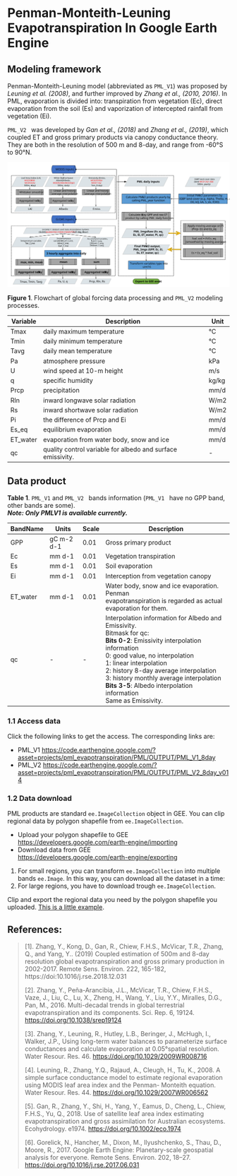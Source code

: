 # Penman-Monteith-Leuning Evapotranspiration In Google Earth Engine

## Modeling framework

Penman-Monteith-Leuning model (abbreviated as `PML_V1`) was proposed by  *Leuning*
*et al. (2008)*, and further improved by *Zhang et al., (2010, 2016)*. In PML,
evaporation is divided into: transpiration from vegetation (Ec), direct
evaporation from the soil (Es) and vaporization of intercepted rainfall from
vegetation (Ei).

`PML_V2 ` was developed by *Gan et al., (2018)* and *Zhang et al., (2019)*, which coupled ET and gross primary
products via canopy conductance theory. They are both in the resolution of 500 m
and 8-day, and range from -60°S to 90°N.

![](doc/Figure1_flowchart_of_PML_V2.svg)

**Figure 1**. Flowchart of global forcing data processing and `PML_V2` modeling processes. 

| Variable | Description                                                 | Unit  |
| -------- | ----------------------------------------------------------- | ----- |
| Tmax     | daily maximum temperature                                   | °C    |
| Tmin     | daily minimum temperature                                   | °C    |
| Tavg     | daily mean temperature                                      | °C    |
| Pa       | atmosphere pressure                                         | kPa   |
| U        | wind speed at 10-m height                                   | m/s   |
| q        | specific humidity                                           | kg/kg |
| Prcp     | precipitation                                               | mm/d  |
| Rln      | inward longwave solar radiation                             | W/m2  |
| Rs       | inward shortwave solar radiation                            | W/m2  |
| Pi       | the difference of Prcp and Ei                               | mm/d  |
| Es_eq    | equilibrium evaporation                                     | mm/d  |
| ET_water | evaporation from water body, snow and ice                   | mm/d  |
| qc       | quality control variable for albedo and surface emissivity. | -     |

## Data product 

**Table 1**. `PML_V1` and `PML_V2 ` bands information (`PML_V1 ` have no GPP band, other
bands are some).    
__*Note: Only PMLV1 is available currently.*__

| BandName | Units     | Scale    | Description|
| -------- | --------  | -------- | -------- |
|GPP       | gC m-2 d-1|  0.01  | Gross primary product|
|Ec | mm d-1 | 0.01 | Vegetation transpiration |
|Es | mm d-1 | 0.01 | Soil evaporation |
|Ei | mm d-1 | 0.01 | Interception from vegetation canopy |
|ET_water | mm d-1 | 0.01 | Water body, snow and ice evaporation. Penman <br>evapotranspiration is regarded as actual evaporation for them. |
|qc | - | - | Interpolation information for Albedo and Emissivity. <br>Bitmask for qc:<br>**Bits 0-2**: Emissivity interpolation information<br> 0: good value, no interpolation<br> 1: linear interpolation <br> 2: history 8-day average interpolation <br> 3: history monthly average interpolation<br>**Bits 3-5**: Albedo interpolation information <br> Same as Emissivity. |

### 1.1 **Access data**

Click the following links to get the access. The corresponding links are:

* PML_V1 https://code.earthengine.google.com/?asset=projects/pml_evapotranspiration/PML/OUTPUT/PML_V1_8day
* PML_V2 https://code.earthengine.google.com/?asset=projects/pml_evapotranspiration/PML/OUTPUT/PML_V2_8day_v014

### 1.2 Data download
PML products are standard `ee.ImageCollection` object in GEE.
You can clip regional data by polygon shapefile from `ee.ImageCollection`.

- Upload your polygon shapefile to GEE 
    https://developers.google.com/earth-engine/importing
- Download data from GEE   
    https://developers.google.com/earth-engine/exporting

1. For small regions, you can transform `ee.ImageCollection` into multiple bands `ee.Image`. In this way, you can download all the dataset in a time:
2. For large regions, you have to download trough `ee.ImageCollection`.

Clip and export the regional data you need by the polygon shapefile you uploaded. [This is a little example](https://code.earthengine.google.com/10ea4750eaae29097b118022fbf60a57).


## **References:** 

> [1].  Zhang, Y., Kong, D., Gan, R., Chiew, F.H.S., McVicar,
> T.R., Zhang, Q., and Yang, Y.. (2019) Coupled estimation of 500m and 8-day
> resolution global evapotranspiration and gross primary production in 2002-2017.
> Remote Sens. Environ. 222, 165-182, https://doi:10.1016/j.rse.2018.12.031 
>
> [2]. Zhang, Y., Peña-Arancibia, J.L., McVicar, T.R., Chiew, F.H.S., Vaze, J.,
> Liu, C., Lu, X., Zheng, H., Wang, Y., Liu, Y.Y., Miralles, D.G., Pan, M., 2016.
> Multi-decadal trends in global terrestrial evapotranspiration and its
> components. Sci. Rep. 6, 19124. https://doi.org/10.1038/srep19124 
>
> [3].
> Zhang, Y., Leuning, R., Hutley, L.B., Beringer, J., McHugh, I., Walker, J.P., 
> Using long-term water balances to parameterize surface conductances and
> calculate evaporation at 0.05°spatial resolution. Water Resour. Res. 46.
> https://doi.org/10.1029/2009WR008716  
>
> [4]. Leuning, R., Zhang, Y.Q.,
> Rajaud, A., Cleugh, H., Tu, K., 2008. A simple surface conductance model to
> estimate regional evaporation using MODIS leaf area index and the Penman-
> Monteith equation. Water Resour. Res. 44. https://doi.org/10.1029/2007WR006562
>
> [5]. Gan, R., Zhang, Y., Shi, H., Yang, Y., Eamus, D., Cheng, L., Chiew,
> F.H.S., Yu, Q., 2018. Use of satellite leaf area index estimating
> evapotranspiration and gross assimilation for Australian ecosystems.
> Ecohydrology. e1974. https://doi.org/10.1002/eco.1974
> 
> [6]. Gorelick, N., Hancher, M., Dixon, M., Ilyushchenko, S., Thau, D., Moore,
> R., 2017. Google Earth Engine: Planetary-scale geospatial analysis for
> everyone. Remote Sens. Environ. 202, 18–27.
> https://doi.org/10.1016/j.rse.2017.06.031
